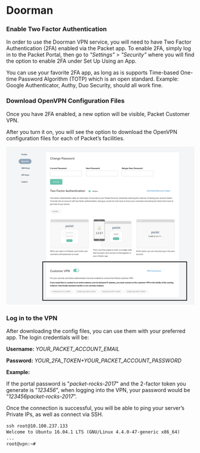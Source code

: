 <!--<meta>
{
    "title":"Customer VPN: Doorman",
    "description":"Utilizing Doorman to access your Device",
    "date": "09/20/2019",
    "tag":["VPN", "Private Network", "Doorman"]
}
</meta>-->


# Doorman

### Enable Two Factor Authentication

In order to use the Doorman VPN service, you will need to have Two Factor Authentication (2FA) enabled via the Packet app. To enable 2FA, simply log in to the Packet Portal, then go to _"Settings" > "Security"_ where you will find the option to enable 2FA under Set Up Using an App.

You can use your favorite 2FA app, as long as is supports Time-based One-time Password Algorithm (TOTP) which is an open standard. Example: Google Authenticator, Authy, Duo Security, should all work fine.

### Download OpenVPN Configuration Files

Once you have 2FA enabled, a new option will be visible, Packet Customer VPN.

After you turn it on, you will see the option to download the OpenVPN configuration files for each of Packet’s facilities.

![download VPN configuration](/images/doorman-customer-vpn/Download-VPN-Config-File.png)

### Log in to the VPN

After downloading the config files, you can use them with your preferred app. The login credentials will be:

**Username:** _YOUR\_PACKET\_ACCOUNT\_EMAIL_

**Password:** _YOUR\_2FA\_TOKEN+YOUR\_PACKET\_ACCOUNT\_PASSWORD_

**Example:**

If the portal password is "_packet-rocks-2017_" and the 2-factor token you generate is "_123456_", when logging into the VPN, your password would be “_123456packet-rocks-2017_”.

Once the connection is successful, you will be able to ping your server’s Private IPs, as well as connect via SSH.

```
ssh root@10.100.237.133
Welcome to Ubuntu 16.04.1 LTS (GNU/Linux 4.4.0-47-generic x86_64)
...
root@vpn:~#
```
